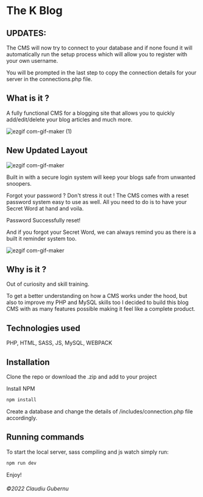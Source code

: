 # The K Blog

## UPDATES: 
The CMS will now try to connect to your database and if none found it will automatically run the setup process which will allow you to register with your own username.

You will be prompted in the last step to copy the connection details for your server in the connections.php file. 

## What is it ?

A fully functional CMS for a blogging site that allows you to quickly add/edit/delete your blog articles and much more.

![ezgif com-gif-maker (1)](https://user-images.githubusercontent.com/55931383/165967539-bb0ddef4-c277-4e0b-83cd-9633363793a9.gif)

## New Updated Layout
![ezgif com-gif-maker](https://user-images.githubusercontent.com/55931383/168420617-8ce2cce3-3679-439b-88a7-7509fa8bdef2.gif)

Built in with a secure login system will keep your blogs safe from unwanted snoopers. 

Forgot your password ? Don't stress it out ! 
The CMS comes with a reset password system easy to use as well. All you need to do is to have your Secret Word at hand and voila. 

Password Successfully reset! 

And if you forgot your Secret Word, we can always remind you as there is a built it reminder system too.

![ezgif com-gif-maker](https://user-images.githubusercontent.com/55931383/165965701-59b9894c-028b-436c-8363-b2a0fcc478fc.gif)

## Why is it ?

Out of curiosity and skill training.

To get a better understanding on how a CMS works under the hood, but also to improve my PHP and MySQL skills too I decided to build this blog CMS with as many features possible making it feel like a complete product.

## Technologies used

PHP, HTML, SASS, JS, MySQL, WEBPACK

## Installation

Clone the repo or download the .zip and add to your project

Install NPM

```bash
npm install
```

Create a database and change the details of /includes/connection.php file accordingly.

## Running commands

To start the local server, sass compiling and js watch simply run: 

```bash
npm run dev
```

Enjoy!

###### ©2022 Claudiu Gubernu
